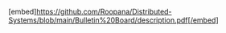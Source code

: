 [embed]https://github.com/Roopana/Distributed-Systems/blob/main/Bulletin%20Board/description.pdf[/embed]
